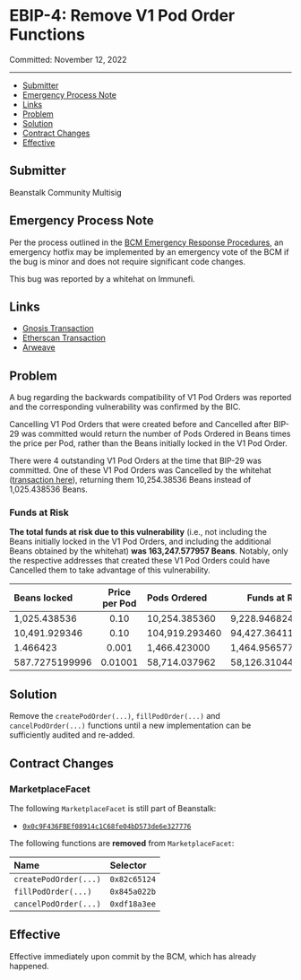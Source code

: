 # EBIP-4: Remove V1 Pod Order Functions

Committed: November 12, 2022

---

- [Submitter](#submitter)
- [Emergency Process Note](#emergency-process-note)
- [Links](#links)
- [Problem](#problem)
- [Solution](#solution)
- [Contract Changes](#contract-changes)
- [Effective](#effective)

## Submitter

Beanstalk Community Multisig

## Emergency Process Note

Per the process outlined in the [BCM Emergency Response Procedures](https://docs.bean.money/governance/beanstalk/bcm-process#emergency-response-procedures), an emergency hotfix may be implemented by an emergency vote of the BCM if the bug is minor and does not require significant code changes.

This bug was reported by a whitehat on Immunefi.

## Links

- [Gnosis Transaction](https://app.safe.global/eth:0xa9bA2C40b263843C04d344727b954A545c81D043/transactions/tx?id=multisig_0xa9bA2C40b263843C04d344727b954A545c81D043_0x1a54d4f9e50d0914e4dd9eccc42bdd453ca247045e1e7bbc9bc7123749fe7843)
- [Etherscan Transaction](https://etherscan.io/tx/0x1ad6991ad8251302989fe95853e2b0bdd8ed160eb0ed028a1332a92dc652b896)
- [Arweave](https://arweave.net/b2x5DCI4sYFnKF1Pzec-doSjXK_HeOFgEjc5eFC6V2g)

## Problem

A bug regarding the backwards compatibility of V1 Pod Orders  was reported and the corresponding vulnerability was confirmed by the BIC. 

Cancelling V1 Pod Orders that were created before and Cancelled after BIP-29 was committed would return the number of Pods Ordered in Beans times the price per Pod, rather than the Beans initially locked in the V1 Pod Order. 

There were 4 outstanding V1 Pod Orders at the time that BIP-29 was committed. One of these V1 Pod Orders was Cancelled by the whitehat ([transaction here](https://etherscan.io/tx/0x644bd156eb9c3516cd363f40f5d21ee000e68aafcdd85598f1f304cc4acaea53)), returning them 10,254.38536 Beans instead of 1,025.438536 Beans.

### Funds at Risk

**The total funds at risk due to this vulnerability** (i.e., not including the Beans initially locked in the V1 Pod Orders, and including the additional Beans obtained by the whitehat) **was 163,247.577957 Beans**. Notably, only the respective addresses that created these V1 Pod Orders could have Cancelled them to take advantage of this vulnerability. 

| Beans locked   | Price per Pod | Pods Ordered   | Funds at Risk     | Order Id                                                             |
|:---------------|:-------------:|:---------------|-------------------|:---------------------------------------------------------------------|
| 1,025.438536   | 0.10          | 10,254.385360  | 9,228.946824      | `0x0f6cc96e210a59fb6a349d46f8c9ec6d4077e05a8f59247a83f2f8a89a7adb43` |
| 10,491.929346  | 0.10          | 104,919.293460 | 94,427.364114     | `0x6f668ae24be6e177f8584600dbffea6e07f260e08e21fa47792385913e786da3` |
| 1.466423       | 0.001         | 1,466.423000   | 1,464.956577      | `0xf47df2678d29e9d57c5e9ed5f8c990e71910918154a2ed6d5235718035d7d8b0` |
| 587.7275199996 | 0.01001       | 58,714.037962  | 58,126.3104420004 | `0x186c6468ca4d3ce2575b9527fcf42cc3c86ab7cc915a550c9e84c5443691607a` |

## Solution

Remove the `createPodOrder(...)`, `fillPodOrder(...)` and `cancelPodOrder(...)` functions until a new implementation can be sufficiently audited and re-added.

## **Contract Changes**

### MarketplaceFacet

The following `MarketplaceFacet` is still part of Beanstalk:
* [`0x0c9F436FBEf08914c1C68fe04bD573de6e327776`](https://etherscan.io/address/0x0c9F436FBEf08914c1C68fe04bD573de6e327776#code)

The following functions are **removed** from `MarketplaceFacet`:

| Name                  | Selector     |
|:----------------------|:-------------|
| `createPodOrder(...)` | `0x82c65124` |
| `fillPodOrder(...)`   | `0x845a022b` |
| `cancelPodOrder(...)` | `0xdf18a3ee` |

## Effective

Effective immediately upon commit by the BCM, which has already happened.
